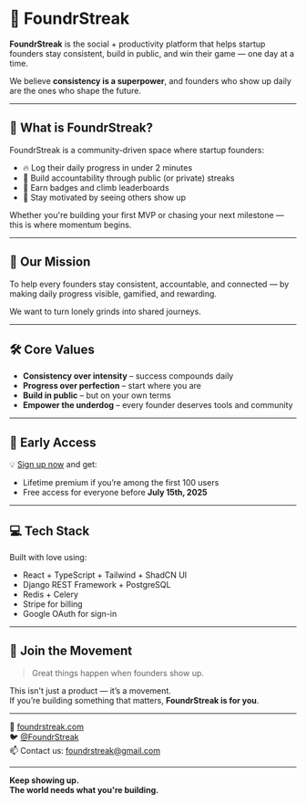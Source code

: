 # 🚀 FoundrStreak

**FoundrStreak** is the social + productivity platform that helps startup founders stay consistent, build in public, and win their game — one day at a time.

We believe **consistency is a superpower**, and founders who show up daily are the ones who shape the future.

---

## 🌟 What is FoundrStreak?

FoundrStreak is a community-driven space where startup founders:
- 🔥 Log their daily progress in under 2 minutes
- 🧠 Build accountability through public (or private) streaks
- 🏅 Earn badges and climb leaderboards
- 🚀 Stay motivated by seeing others show up

Whether you're building your first MVP or chasing your next milestone — this is where momentum begins.

---

## 🎯 Our Mission

To help every founders stay consistent, accountable, and connected — by making daily progress visible, gamified, and rewarding.

We want to turn lonely grinds into shared journeys.

---

## 🛠️ Core Values

- **Consistency over intensity** – success compounds daily
- **Progress over perfection** – start where you are
- **Build in public** – but on your own terms
- **Empower the underdog** – every founder deserves tools and community

---

## 📅 Early Access

💡 [Sign up now](https://foundrstreak.com) and get:
- Lifetime premium if you’re among the first 100 users
- Free access for everyone before **July 15th, 2025**

---

## 💻 Tech Stack

Built with love using:
- React + TypeScript + Tailwind + ShadCN UI
- Django REST Framework + PostgreSQL
- Redis + Celery
- Stripe for billing
- Google OAuth for sign-in

---

## 🤝 Join the Movement

> Great things happen when founders show up.

This isn't just a product — it’s a movement.  
If you’re building something that matters, **FoundrStreak is for you**.

---

🔗 [foundrstreak.com](https://foundrstreak.com)  
🐦 [@FoundrStreak](https://twitter.com/FoundrStreak)  
📫 Contact us: foundrstreak@gmail.com

---

**Keep showing up.  
The world needs what you're building.**

